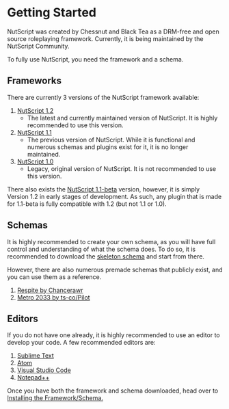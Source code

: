 
# Getting Started

NutScript was created by Chessnut and Black Tea as a DRM-free and open source roleplaying framework. Currently, it is being maintained by the NutScript Community.

To fully use NutScript, you need the framework and a schema.

## Frameworks

There are currently 3 versions of the NutScript framework available:

1. [NutScript 1.2](https://github.com/NutScript/NutScript)
    - The latest and currently maintained version of NutScript. It is highly recommended to use this version.
2. [NutScript 1.1](https://github.com/rebel1324/NutScript)
    - The previous version of NutScript. While it is functional and numerous schemas and plugins exist for it, it is no longer maintained.
3. [NutScript 1.0](https://github.com/Chessnut/NutScript/tree/1.0)
    - Legacy, original version of NutScript. It is not recommended to use this version.

There also exists the [NutScript 1.1-beta](https://github.com/rebel1324/NutScript/tree/1.1-beta) version, however, it is simply Version 1.2 in early stages of development. As such, any plugin that is made for 1.1-beta is fully compatible with 1.2 (but not 1.1 or 1.0).

## Schemas

It is highly recommended to create your own schema, as you will have full control and understanding of what the schema does. To do so, it is recommended to download the [skeleton schema](https://github.com/NutScript/skeleton-schema) and start from there.

However, there are also numerous premade schemas that publicly exist, and you can use them as a reference.

1. [Respite by Chancerawr](https://github.com/Chancerawr/respite)
2. [Metro 2033 by ts-co/Pilot](https://github.com/ts-co/Metro-2033)

## Editors

If you do not have one already, it is highly recommended to use an editor to develop your code. A few recommended editors are:

1. [Sublime Text](https://www.sublimetext.com/)
2. [Atom](https://atom.io/)
3. [Visual Studio Code](https://code.visualstudio.com/)
4. [Notepad++](https://notepad-plus-plus.org/)

Once you have both the framework and schema downloaded, head over to [Installing the Framework/Schema.](installation/Installing_the_Framework_and_Schema.md)
